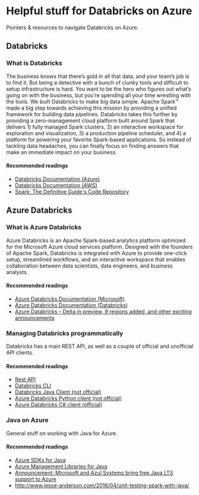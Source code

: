 # Helpful stuff for Databricks on Azure

Pointers & resources to navigate Databricks on Azure.

## Databricks

### What is Databricks

The business knows that there’s gold in all that data, and your team’s job is to find it. But being a detective with a bunch of clunky tools and difficult to setup infrastructure is hard. You want to be the hero who figures out what’s going on with the business, but you’re spending all your time wrestling with the tools.
We built Databricks to make big data simple. Apache Spark™ made a big step towards achieving this mission by providing a unified framework for building data pipelines. Databricks takes this further by providing a zero-management cloud platform built around Spark that delivers 1) fully managed Spark clusters, 2) an interactive workspace for exploration and visualization, 3) a production pipeline scheduler, and 4) a platform for powering your favorite Spark-based applications. So instead of tackling data headaches, you can finally focus on finding answers that make an immediate impact on your business.

#### Recommended readings

- [Databricks Documentation (Azure)](https://docs.azuredatabricks.net)
- [Databricks Documentation (AWS)](https://docs.databricks.com)
- [Spark: The Definitive Guide's Code Repository](https://github.com/databricks/Spark-The-Definitive-Guide)

## Azure Databricks

### What is Azure Databricks

Azure Databricks is an Apache Spark-based analytics platform optimized for the Microsoft Azure cloud services platform. Designed with the founders of Apache Spark, Databricks is integrated with Azure to provide one-click setup, streamlined workflows, and an interactive workspace that enables collaboration between data scientists, data engineers, and business analysts.

#### Recommended readings

- [Azure Databricks Documentation (Microsoft)](https://docs.microsoft.com/en-us/azure/azure-databricks/)
- [Azure Databricks Documentation (Databricks)](https://databricks.com/product/azure)
- [Azure Databricks – Delta in preview, 9 regions added, and other exciting announcements](https://azure.microsoft.com/en-us/blog/azure-databricks-delta-in-preview-9-regions-added-and-other-exciting-announcements/)

### Managing Databricks programmatically

Databricks has a main REST API, as well as a couple of official and unofficial API clients.

#### Recommended readings

- [Rest API](https://docs.azuredatabricks.net/api/index.html)
- [Databricks CLI](https://github.com/databricks/databricks-cli)
- [Databricks Java Client (not official)](https://github.com/level11data/databricks-client-java)
- [Azure Databricks Python client (not official)](https://pypi.org/project/azure-databricks-api/)
- [Azure Databricks C# client (official)](https://github.com/Azure/azure-databricks-client)

### Java on Azure

General stuff on working with Java for Azure.

#### Recommended readings

- [Azure SDKs for Java](https://github.com/Azure/azure-sdk-for-java)
- [Azure Management Libraries for Java](https://github.com/Azure/azure-libraries-for-java)
- [Announcement: Microsoft and Azul Systems bring free Java LTS support to Azure](https://azure.microsoft.com/en-us/blog/microsoft-and-azul-systems-bring-free-java-lts-support-to-azure/preview/)
- http://www.jesse-anderson.com/2016/04/unit-testing-spark-with-java/
